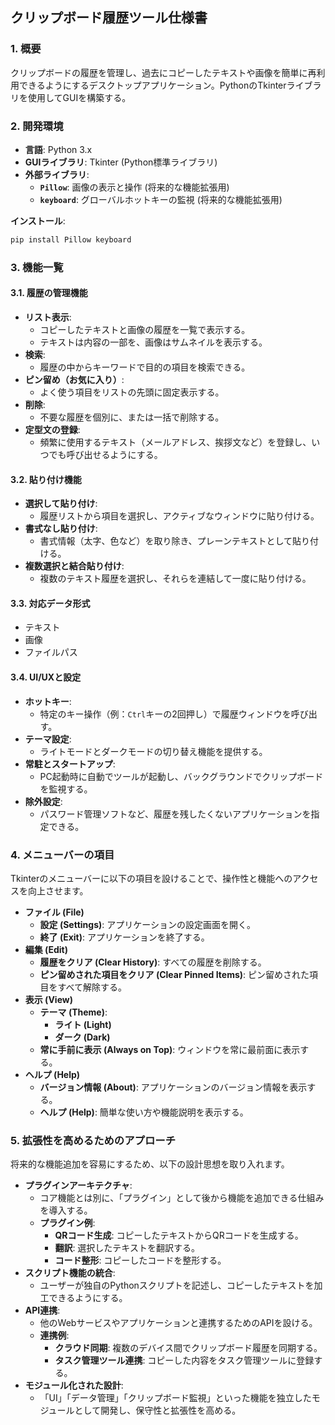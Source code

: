 ## **クリップボード履歴ツール仕様書**

### **1. 概要**

クリップボードの履歴を管理し、過去にコピーしたテキストや画像を簡単に再利用できるようにするデスクトップアプリケーション。PythonのTkinterライブラリを使用してGUIを構築する。

### **2. 開発環境**

  * **言語**: Python 3.x
  * **GUIライブラリ**: Tkinter (Python標準ライブラリ)
  * **外部ライブラリ**:
      * **`Pillow`**: 画像の表示と操作 (将来的な機能拡張用)
      * **`keyboard`**: グローバルホットキーの監視 (将来的な機能拡張用)

**インストール**:

```bash
pip install Pillow keyboard
```

### **3. 機能一覧**

#### **3.1. 履歴の管理機能**

  * **リスト表示**:
      * コピーしたテキストと画像の履歴を一覧で表示する。
      * テキストは内容の一部を、画像はサムネイルを表示する。
  * **検索**:
      * 履歴の中からキーワードで目的の項目を検索できる。
  * **ピン留め（お気に入り）**:
      * よく使う項目をリストの先頭に固定表示する。
  * **削除**:
      * 不要な履歴を個別に、または一括で削除する。
  * **定型文の登録**:
      * 頻繁に使用するテキスト（メールアドレス、挨拶文など）を登録し、いつでも呼び出せるようにする。

#### **3.2. 貼り付け機能**

  * **選択して貼り付け**:
      * 履歴リストから項目を選択し、アクティブなウィンドウに貼り付ける。
  * **書式なし貼り付け**:
      * 書式情報（太字、色など）を取り除き、プレーンテキストとして貼り付ける。
  * **複数選択と結合貼り付け**:
      * 複数のテキスト履歴を選択し、それらを連結して一度に貼り付ける。

#### **3.3. 対応データ形式**

  * テキスト
  * 画像
  * ファイルパス

#### **3.4. UI/UXと設定**

  * **ホットキー**:
      * 特定のキー操作（例：`Ctrl`キーの2回押し）で履歴ウィンドウを呼び出す。
  * **テーマ設定**:
      * ライトモードとダークモードの切り替え機能を提供する。
  * **常駐とスタートアップ**:
      * PC起動時に自動でツールが起動し、バックグラウンドでクリップボードを監視する。
  * **除外設定**:
      * パスワード管理ソフトなど、履歴を残したくないアプリケーションを指定できる。

### **4. メニューバーの項目**

Tkinterのメニューバーに以下の項目を設けることで、操作性と機能へのアクセスを向上させます。

  * **ファイル (File)**
      * **設定 (Settings)**: アプリケーションの設定画面を開く。
      * **終了 (Exit)**: アプリケーションを終了する。
  * **編集 (Edit)**
      * **履歴をクリア (Clear History)**: すべての履歴を削除する。
      * **ピン留めされた項目をクリア (Clear Pinned Items)**: ピン留めされた項目をすべて解除する。
  * **表示 (View)**
      * **テーマ (Theme)**:
          * **ライト (Light)**
          * **ダーク (Dark)**
      * **常に手前に表示 (Always on Top)**: ウィンドウを常に最前面に表示する。
  * **ヘルプ (Help)**
      * **バージョン情報 (About)**: アプリケーションのバージョン情報を表示する。
      * **ヘルプ (Help)**: 簡単な使い方や機能説明を表示する。

### **5. 拡張性を高めるためのアプローチ**

将来的な機能追加を容易にするため、以下の設計思想を取り入れます。

  * **プラグインアーキテクチャ**:
      * コア機能とは別に、「プラグイン」として後から機能を追加できる仕組みを導入する。
      * **プラグイン例**:
          * **QRコード生成**: コピーしたテキストからQRコードを生成する。
          * **翻訳**: 選択したテキストを翻訳する。
          * **コード整形**: コピーしたコードを整形する。
  * **スクリプト機能の統合**:
      * ユーザーが独自のPythonスクリプトを記述し、コピーしたテキストを加工できるようにする。
  * **API連携**:
      * 他のWebサービスやアプリケーションと連携するためのAPIを設ける。
      * **連携例**:
          * **クラウド同期**: 複数のデバイス間でクリップボード履歴を同期する。
          * **タスク管理ツール連携**: コピーした内容をタスク管理ツールに登録する。
  * **モジュール化された設計**:
      * 「UI」「データ管理」「クリップボード監視」といった機能を独立したモジュールとして開発し、保守性と拡張性を高める。
